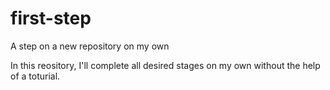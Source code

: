 # first-step
A step on a new repository on my own

In this reository, I'll complete all desired stages on my own
without the help of a toturial.
